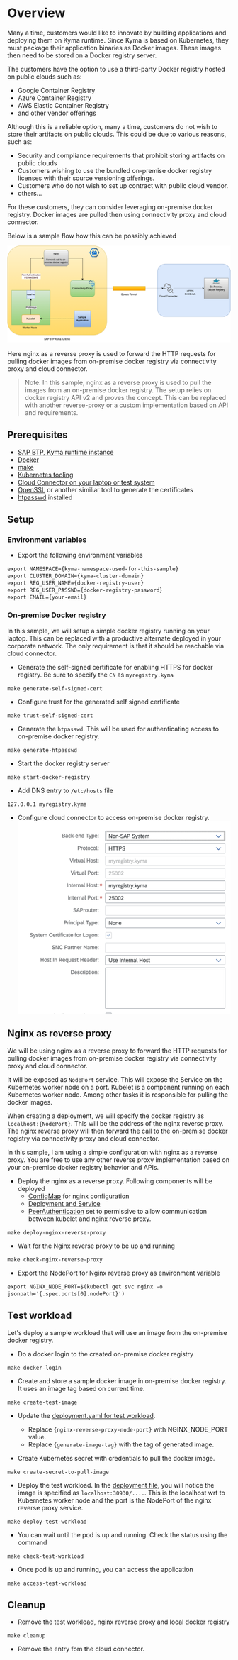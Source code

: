 # Overview

Many a time, customers would like to innovate by building applications and deploying them on Kyma runtime. Since Kyma is based on Kubernetes, they must package their application binaries as Docker images. These images then need to be stored on a Docker registry server.

The customers have the option to use a third-party Docker registry hosted on public clouds such as:

- Google Container Registry
- Azure Container Registry
- AWS Elastic Container Registry
- and other vendor offerings

Although this is a reliable option, many a time, customers do not wish to store their artifacts on public clouds. This could be due to various reasons, such as:

- Security and compliance requirements that prohibit storing artifacts on public clouds
- Customers wishing to use the bundled on-premise docker registry licenses with their source versioning offerings.
- Customers who do not wish to set up contract with public cloud vendor.
- others...

For these customers, they can consider leveraging on-premise docker registry. Docker images are pulled then using connectivity proxy and cloud connector.

Below is a sample flow how this can be possibly achieved

![flow](assets/on-prem-docker-reg.png)

Here nginx as a reverse proxy is used to forward the HTTP requests for pulling docker images from on-premise docker registry via connectivity proxy and cloud connector.

>Note: In this sample, nginx as a reverse proxy is used to pull the images from an on-premise docker registry. The setup relies on docker registry API v2 and proves the concept. This can be replaced with another reverse-proxy or a custom implementation based on API and requirements.

## Prerequisites

- [SAP BTP, Kyma runtime instance](../prerequisites/#kyma)
- [Docker](../prerequisites/#docker)
- [make](https://www.gnu.org/software/make/)
- [Kubernetes tooling](../prerequisites/#kubernetes)
- [Cloud Connector on your laptop or test system](../prerequisites/#sap-cloud-connector)
- [OpenSSL](https://www.openssl.org/) or another similiar tool to generate the certificates
- [htpasswd](https://httpd.apache.org/docs/2.4/programs/htpasswd.html) installed

## Setup

### Environment variables

- Export the following environment variables

```shell
export NAMESPACE={kyma-namespace-used-for-this-sample}
export CLUSTER_DOMAIN={kyma-cluster-domain}
export REG_USER_NAME={docker-registry-user}
export REG_USER_PASSWD={docker-registry-password}
export EMAIL={your-email}
```

### On-premise Docker registry

In this sample, we will setup a simple docker registry running on your laptop. This can be replaced with a productive alternate deployed in your corporate network. The only requirement is that it should be reachable via cloud connector.

- Generate the self-signed certificate for enabling HTTPS for docker registry. Be sure to specify the `CN` as `myregistry.kyma`

```shell
make generate-self-signed-cert
```

- Configure trust for the generated self signed certificate

```shell
make trust-self-signed-cert
```

- Generate the `htpasswd`. This will be used for authenticating access to on-premise docker registry.

```shell
make generate-htpasswd
```

- Start the docker registry server

```shell
make start-docker-registry
```

- Add DNS entry to `/etc/hosts` file

```shell
127.0.0.1 myregistry.kyma
```

- Configure cloud connector to access on-premise docker registry.
  ![cc-config](assets/cc-config.png)

## Nginx as reverse proxy

We will be using nginx as a reverse proxy to forward the HTTP requests for pulling docker images from on-premise docker registry via connectivity proxy and cloud connector.

It will be exposed as `NodePort` service. This will expose the Service on the Kubernetes worker node on a port. Kubelet is a component running on each Kubernetes worker node. Among other tasks it is responsible for pulling the docker images.

When creating a deployment, we will specify the docker registry as `localhost:{NodePort}`. This will be the address of the nginx reverse proxy. The nginx reverse proxy will then forward the call to the on-premise docker registry via connectivity proxy and cloud connector.

In this sample, I am using a simple configuration with nginx as a reverse proxy. You are free to use any other reverse proxy implementation based on your on-premise docker registry behavior and APIs.

- Deploy the nginx as a reverse proxy. Following components will be deployed
  - [ConfigMap](./k8s/configmap.yaml) for nginx configuration
  - [Deployment and Service](./k8s/deployment.yaml)
  - [PeerAuthentication](./k8s/peer-authentication.yaml) set to permissive to allow communication between kubelet and nginx reverse proxy.

```shell
make deploy-nginx-reverse-proxy
```

- Wait for the Nginx reverse proxy to be up and running

```shell
make check-nginx-reverse-proxy
```

- Export the NodePort for Nginx reverse proxy as environment variable

```shell
export NGINX_NODE_PORT=$(kubectl get svc nginx -o jsonpath='{.spec.ports[0].nodePort}')
```

## Test workload

Let's deploy a sample workload that will use an image from the on-premise docker registry.

- Do a docker login to the created on-premise docker registry

```shell
make docker-login
```

- Create and store a sample docker image in on-premise docker registry. It uses an image tag based on current time.

```shell
make create-test-image
```

- Update the [deployment.yaml for test workload](./test-image-deployment/deployment.yaml).
  - Replace `{nginx-reverse-proxy-node-port}` with NGINX_NODE_PORT value.
  - Replace `{generate-image-tag}` with the tag of generated image.

- Create Kubernetes secret with credentials to pull the docker image.

```shell
make create-secret-to-pull-image
```

- Deploy the test workload. In the [deployment file](./test-image-deployment/deployment.yaml), you will notice the image is specified as `localhost:30930/....`. This is the localhost wrt to Kubernetes worker node and the port is the NodePort of the nginx reverse proxy service.

```shell
make deploy-test-workload
```

- You can wait until the pod is up and running. Check the status using the command

```shell
make check-test-workload
```

- Once pod is up and running, you can access the application

```shell
make access-test-workload
```

## Cleanup

- Remove the test workload, nginx reverse proxy and local docker registry

```shell
make cleanup
```

- Remove the entry fom the cloud connector.
